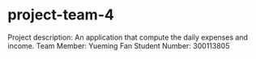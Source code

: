 # project-team-4
Project description:
An application that compute the daily expenses and income. 
Team Member: Yueming Fan 
Student Number: 300113805
